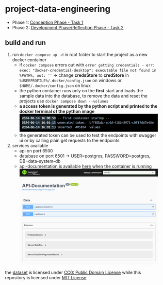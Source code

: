 # project-data-engineering

- Phase 1: [Conception Phase - Task 1](./Conception%20Phase%20-%20Task%201.pdf)
- Phase 2: [Development Phase/Reflection Phase - Task 2]()

## build and run
1. run ``docker compose up -d`` in root folder to start the project as a new docker container
    - if ``docker compose`` errors out with ``error getting credentials - err: exec: "docker-credential-desktop": executable file not found in %PATH%, out: ''`` -> change **credsStore** to **credStore** in ``%USERPROFILE%/.docker/config.json`` on windows or ``$HOME/.docker/config.json`` on linux
    - the python container runs only on the **first** start and loads the sample data into the database, to remove the data and reset the projects use ``docker compose down --volumes``
    - **a access token is generated by the python script and printed to the docker terminal of the python image** \
    ![alt](./src/images/python_import_finished.png)
    - the generated token can be used to test the endpoints with swagger ui or by calling plain get requests to the endpoints
2. services available
    - api on port 6500
    - database on port 6501 -> USER=postgres, PASSWORD=postgres, DB=data-system-db
    - api-documentation is available [here](http://localhost:6500/swagger) when the container is running \
    ![](./src/images/swagger.png)

the [dataset](https://www.kaggle.com/datasets/garystafford/environmental-sensor-data-132k) is licensed under [CC0: Public Domain License](https://creativecommons.org/publicdomain/zero/1.0/) while this repository is licensed under [MIT License](./LICENSE)
